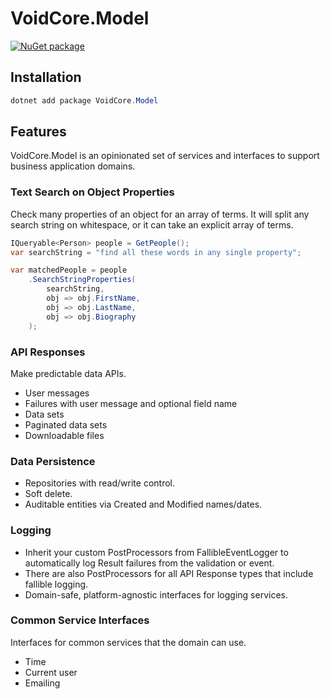# VoidCore.Model

[![NuGet package](https://img.shields.io/nuget/v/VoidCore.Model.svg?style=flat-square)](https://www.nuget.org/packages/VoidCore.Model/)

## Installation

```powerShell
dotnet add package VoidCore.Model
```

## Features

VoidCore.Model is an opinionated set of services and interfaces to support business application domains.

### Text Search on Object Properties

Check many properties of an object for an array of terms. It will split any search string on whitespace, or it can take an explicit array of terms.

```csharp
IQueryable<Person> people = GetPeople();
var searchString = "find all these words in any single property";

var matchedPeople = people
    .SearchStringProperties(
        searchString,
        obj => obj.FirstName,
        obj => obj.LastName,
        obj => obj.Biography
    );
```

### API Responses

Make predictable data APIs.

* User messages
* Failures with user message and optional field name
* Data sets
* Paginated data sets
* Downloadable files

### Data Persistence

* Repositories with read/write control.
* Soft delete.
* Auditable entities via Created and Modified names/dates.

### Logging

* Inherit your custom PostProcessors from FallibleEventLogger to automatically log Result failures from the validation or event.
* There are also PostProcessors for all API Response types that include fallible logging.
* Domain-safe, platform-agnostic interfaces for logging services.

### Common Service Interfaces

Interfaces for common services that the domain can use.

* Time
* Current user
* Emailing
